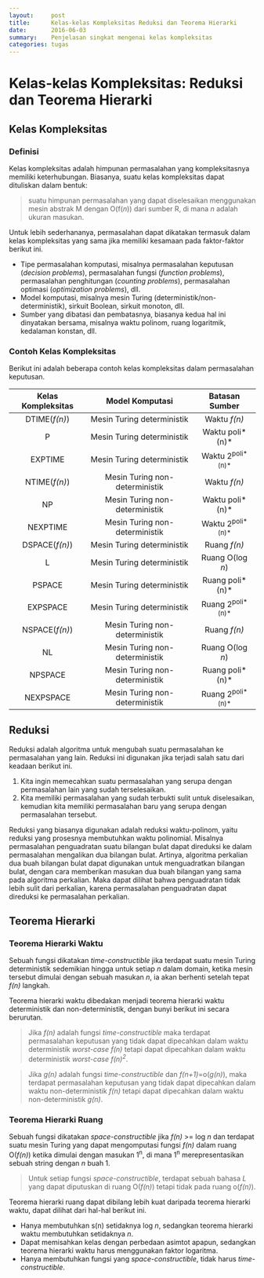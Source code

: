 ```yaml
---
layout:     post
title:      Kelas-kelas Kompleksitas Reduksi dan Teorema Hierarki
date:       2016-06-03
summary:    Penjelasan singkat mengenai kelas kompleksitas
categories: tugas
---
```


# Kelas-kelas Kompleksitas: Reduksi dan Teorema Hierarki

## Kelas Kompleksitas

### Definisi
Kelas kompleksitas adalah himpunan permasalahan yang kompleksitasnya memiliki keterhubungan. Biasanya, suatu kelas kompleksitas dapat dituliskan dalam bentuk:

> suatu himpunan permasalahan yang dapat diselesaikan menggunakan mesin abstrak M dengan O(f(*n*)) dari sumber R, di mana *n* adalah ukuran masukan.

Untuk lebih sederhananya, permasalahan dapat dikatakan termasuk dalam kelas kompleksitas yang sama jika memiliki kesamaan pada faktor-faktor berikut ini.

- Tipe permasalahan komputasi, misalnya permasalahan keputusan (*decision problems*), permasalahan fungsi (*function problems*), permasalahan penghitungan (*counting problems*), permasalahan optimasi (*optimization problems*), dll.
- Model komputasi, misalnya mesin Turing (deterministik/non-deterministik), sirkuit Boolean, sirkuit monoton, dll.
- Sumber yang dibatasi dan pembatasnya, biasanya kedua hal ini dinyatakan bersama, misalnya waktu polinom, ruang logaritmik, kedalaman konstan, dll.

### Contoh Kelas Kompleksitas
Berikut ini adalah beberapa contoh kelas kompleksitas dalam permasalahan keputusan.

Kelas Kompleksitas | Model Komputasi | Batasan Sumber
:---:|:---:|:---:
DTIME(*f(n)*)|Mesin Turing deterministik|Waktu *f(n)*
P|Mesin Turing deterministik|Waktu poli*(n)*
EXPTIME|Mesin Turing deterministik|Waktu 2<sup>poli*(n)*</sup>
NTIME(*f(n)*)|Mesin Turing non-deterministik|Waktu *f(n)*
NP|Mesin Turing non-deterministik|Waktu poli*(n)*
NEXPTIME|Mesin Turing non-deterministik|Waktu 2<sup>poli*(n)*</sup>
DSPACE(*f(n)*)|Mesin Turing deterministik|Ruang *f(n)*
L|Mesin Turing deterministik|Ruang O(log *n*)
PSPACE|Mesin Turing deterministik|Ruang poli*(n)*
EXPSPACE|Mesin Turing deterministik|Ruang 2<sup>poli*(n)*</sup>
NSPACE(*f(n)*)|Mesin Turing non-deterministik|Ruang *f(n)*
NL|Mesin Turing non-deterministik|Ruang O(log *n*)
NPSPACE|Mesin Turing non-deterministik|Ruang poli*(n)*
NEXPSPACE|Mesin Turing non-deterministik|Ruang 2<sup>poli*(n)*</sup>


## Reduksi
Reduksi adalah algoritma untuk mengubah suatu permasalahan ke permasalahan yang lain. Reduksi ini digunakan jika terjadi salah satu dari keadaan berikut ini.

1. Kita ingin memecahkan suatu permasalahan yang serupa dengan permasalahan lain yang sudah terselesaikan.
2. Kita memiliki permasalahan yang sudah terbukti sulit untuk diselesaikan, kemudian kita memiliki permasalahan baru yang serupa dengan permasalahan tersebut.

Reduksi yang biasanya digunakan adalah reduksi waktu-polinom, yaitu reduksi yang prosesnya membutuhkan waktu polinomial. Misalnya permasalahan penguadratan suatu bilangan bulat dapat direduksi ke dalam permasalahan mengalikan dua bilangan bulat. Artinya, algoritma perkalian dua buah bilangan bulat dapat digunakan untuk menguadratkan bilangan bulat, dengan cara memberikan masukan dua buah bilangan yang sama pada algoritma perkalian. Maka dapat dilihat bahwa penguadratan tidak lebih sulit dari perkalian, karena permasalahan penguadratan dapat direduksi ke permasalahan perkalian.

## Teorema Hierarki

### Teorema Hierarki Waktu
Sebuah fungsi dikatakan *time-constructible* jika terdapat suatu mesin Turing deterministik sedemikian hingga untuk setiap *n* dalam domain, ketika mesin tersebut dimulai dengan sebuah masukan *n*, ia akan berhenti setelah tepat *f(n)* langkah.

Teorema hierarki waktu dibedakan menjadi teorema hierarki waktu deterministik dan non-deterministik, dengan bunyi berikut ini secara berurutan.

> Jika *f(n)* adalah fungsi *time-constructible* maka terdapat permasalahan keputusan yang tidak dapat dipecahkan dalam waktu deterministik *worst-case* *f(n)* tetapi dapat dipecahkan dalam waktu deterministik *worst-case* *f(n)<sup>2</sup>*.

> Jika *g(n)* adalah fungsi *time-constructible* dan *f(n+1)*=o(*g(n)*), maka terdapat permasalahan keputusan yang tidak dapat dipecahkan dalam waktu non-deterministik *f(n)* tetapi dapat dipecahkan dalam waktu non-deterministik *g(n)*.

### Teorema Hierarki Ruang
Sebuah fungsi dikatakan *space-constructible* jika *f(n)* >= log *n* dan terdapat suatu mesin Turing yang dapat mengomputasi fungsi *f(n)* dalam ruang O(*f(n)*) ketika dimulai dengan masukan 1<sup>n</sup>, di mana 1<sup>n</sup> merepresentasikan sebuah string dengan *n* buah 1.

> Untuk setiap fungsi *space-constructible*, terdapat sebuah bahasa *L* yang dapat diputuskan di ruang O(*f(n)*) tetapi tidak pada ruang o(*f(n)*).

Teorema hierarki ruang dapat dibilang lebih kuat daripada teorema hierarki waktu, dapat dilihat dari hal-hal berikut ini.

- Hanya membutuhkan s(n) setidaknya log *n*, sedangkan teorema hierarki waktu membutuhkan setidaknya *n*.
- Dapat memisahkan kelas dengan perbedaan asimtot apapun, sedangkan teorema hierarki waktu harus menggunakan faktor logaritma.
- Hanya membutuhkan fungsi yang *space-constructible*, tidak harus *time-constructible*.

